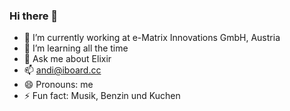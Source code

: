 ### Hi there 👋

- 🔭 I’m currently working at e-Matrix Innovations GmbH, Austria
- 🌱 I’m learning all the time
- 💬 Ask me about Elixir
- 📫 andi@iboard.cc
- 😄 Pronouns: me
- ⚡ Fun fact: Musik, Benzin und Kuchen
